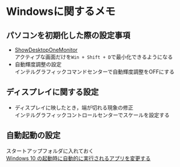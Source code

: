 # Windowsに関するメモ
## パソコンを初期化した際の設定事項
- [ShowDesktopOneMonitor](https://www.gigafree.net/system/display/ShowDesktopOneMonitor.html)  
  アクティブな画面だけを`Win + Shift + D`で最小化できるようになる
- 自動輝度調整の設定  
  インテルグラフィックコマンドセンターで自動輝度調整をOFFにする  

## ディスプレイに関する設定
- ディスプレイに映したとき，端が切れる現象の修正    
  インテルグラフィックコントロールセンターでスケールを設定する  

## 自動起動の設定
スタートアップフォルダに入れておく  
[Windows 10 の起動時に自動的に実行されるアプリを変更する](https://support.microsoft.com/ja-jp/help/4026268/windows-10-change-startup-apps)
 
